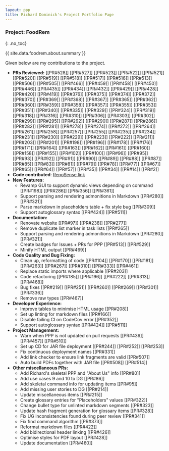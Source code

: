 ```yaml
---
layout: ppp
title: Richard Dominick's Project Portfolio Page
---
```


<!-- markdownlint-disable-next-line blanks-around-headers -->
### Project: FoodRem
{: .no_toc}

<!-- markdownlint-disable-next-line proper-names -->
{{ site.data.foodrem.about.summary }}

Given below are my contributions to the project.

* **PRs Reviewed:**
  [[PR#528]] [[PR#527]] [[PR#523]] [[PR#522]] [[PR#521]] [[PR#520]] [[PR#519]] [[PR#518]] [[PR#517]] [[PR#516]] [[PR#513]] [[PR#506]] [[PR#505]] [[PR#466]] [[PR#459]] [[PR#458]] [[PR#450]] [[PR#446]] [[PR#435]] [[PR#434]] [[PR#432]] [[PR#429]] [[PR#428]] [[PR#420]] [[PR#419]] [[PR#376]] [[PR#375]] [[PR#374]] [[PR#372]] [[PR#370]] [[PR#369]] [[PR#368]] [[PR#367]] [[PR#365]] [[PR#362]] [[PR#360]] [[PR#359]] [[PR#358]] [[PR#357]] [[PR#355]] [[PR#353]] [[PR#351]] [[PR#340]] [[PR#335]] [[PR#329]] [[PR#324]] [[PR#319]] [[PR#318]] [[PR#316]] [[PR#310]] [[PR#306]] [[PR#303]] [[PR#302]] [[PR#299]] [[PR#295]] [[PR#292]] [[PR#290]] [[PR#287]] [[PR#286]] [[PR#282]] [[PR#281]] [[PR#278]] [[PR#274]] [[PR#272]] [[PR#264]] [[PR#261]] [[PR#258]] [[PR#257]] [[PR#255]] [[PR#235]] [[PR#234]] [[PR#231]] [[PR#230]] [[PR#229]] [[PR#223]] [[PR#222]] [[PR#211]] [[PR#203]] [[PR#201]] [[PR#198]] [[PR#196]] [[PR#178]] [[PR#176]] [[PR#171]] [[PR#164]] [[PR#163]] [[PR#162]] [[PR#161]] [[PR#160]] [[PR#158]] [[PR#155]] [[PR#102]] [[PR#100]] [[PR#96]] [[PR#95]] [[PR#93]] [[PR#92]] [[PR#91]] [[PR#90]] [[PR#89]] [[PR#88]] [[PR#87]] [[PR#85]] [[PR#83]] [[PR#81]] [[PR#79]] [[PR#78]] [[PR#77]] [[PR#67]] [[PR#65]] [[PR#64]] [[PR#57]] [[PR#35]] [[PR#34]] [[PR#14]] [[PR#2]]
* **Code contributed**: [RepoSense link](https://nus-cs2103-ay2223s1.github.io/tp-dashboard/?search=richdom2185&breakdown=true)
* **New Features:**
  * Revamp GUI to support dynamic views depending on command [[PR#198]] [[PR#286]] [[PR#356]] [[PR#361]]
  * Support parsing and rendering admonitions in Markdown [[PR#280]] [[PR#321]]
  * Parse markdown in placeholders table + fix style bug [[PR#309]]
  * Support autoglossary syntax [[PR#424]] [[PR#511]]
* **Documentation:**
  * Renovate website [[PR#97]] [[PR#238]] [[PR#277]]
  * Remove duplicate list marker in task lists [[PR#265]]
  * Support parsing and rendering admonitions in Markdown [[PR#280]] [[PR#321]]
  * Create badges for Issues + PRs for PPP [[PR#513]] [[PR#529]]
  * Minify HTML output [[PR#469]]
* **Code Quality and Bug Fixing:**
  * Clean up, reformatting of code [[PR#104]] [[PR#170]] [[PR#181]] [[PR#263]] [[PR#267]] [[PR#310]] [[PR#333]] [[PR#461]]
  * Replace static imports where applicable [[PR#203]]
  * Code refactoring [[PR#185]] [[PR#196]] [[PR#222]] [[PR#313]] [[PR#468]]
  * Bug fixes [[PR#219]] [[PR#251]] [[PR#260]] [[PR#269]] [[PR#301]] [[PR#336]]
  * Remove raw types [[PR#467]]
* **Developer Experience:**
  * Improve tables to minimise HTML usage [[PR#208]]
  * Set up linting for markdown files [[PR#166]]
  * Disable failing CI on CodeCov error [[PR#352]]
  * Support autoglossary syntax [[PR#424]] [[PR#511]]
* **Project Management:**
  * Warn when PPP is not updated on pull requests [[PR#439]] [[PR#457]] [[PR#510]]
  * Set up CD for JAR file deployment [[PR#244]] [[PR#252]] [[PR#253]]
  * Fix continuous deployment names [[PR#331]]
  * Add link checker to ensure link fragments are valid [[PR#507]]
  * Auto build PDFs together with JAR file [[PR#508]] [[PR#514]]
* **Other miscellaneous PRs:**
  * Add Richard's skeletal PPP and \"About Us\" info [[PR#80]]
  * Add use cases 9 and 10 to DG [[PR#86]]
  * Add skeletal command info for updating items [[PR#95]]
  * Add missing user stories to DG [[PR#214]]
  * Update miscellaneous items [[PR#215]]
  * Create glossary entries for \"Placeholders\" values [[PR#322]]
  * Change bullet type for unlinted markdown segments [[PR#323]]
  * Update hash fragment generation for glossary items [[PR#328]]
  * Fix UG inconsistencies found during peer review [[PR#341]]
  * Fix find command algorithm [[PR#373]]
  * Reformat markdown files [[PR#422]]
  * Add bidirectional header linking [[PR#426]]
  * Optimise styles for PDF layout [[PR#428]]
  * Update documentation [[PR#460]]
